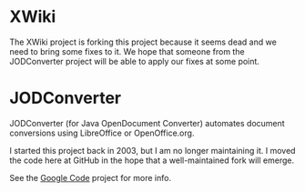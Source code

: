 XWiki
=====

The XWiki project is forking this project because it seems dead and we need to bring some fixes to it. We hope that someone from the JODConverter project will be able to apply our fixes at some point.

JODConverter
============

JODConverter (for Java OpenDocument Converter) automates document conversions
using LibreOffice or OpenOffice.org.

I started this project back in 2003, but I am no longer maintaining it. I moved
the code here at GitHub in the hope that a well-maintained fork will emerge.

See the [Google Code](http://code.google.com/p/jodconverter/) project for more
info.

